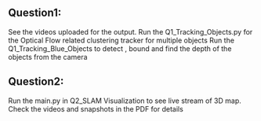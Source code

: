 ## Question1:
See the videos uploaded for the output.
Run the Q1_Tracking_Objects.py for the Optical Flow related clustering tracker for multiple objects
Run the Q1_Tracking_Blue_Objects to detect , bound and find the depth of the objects from the camera


## Question2:
Run the main.py in Q2_SLAM Visualization to see live stream of 3D map.
Check the videos and snapshots in the PDF for details
